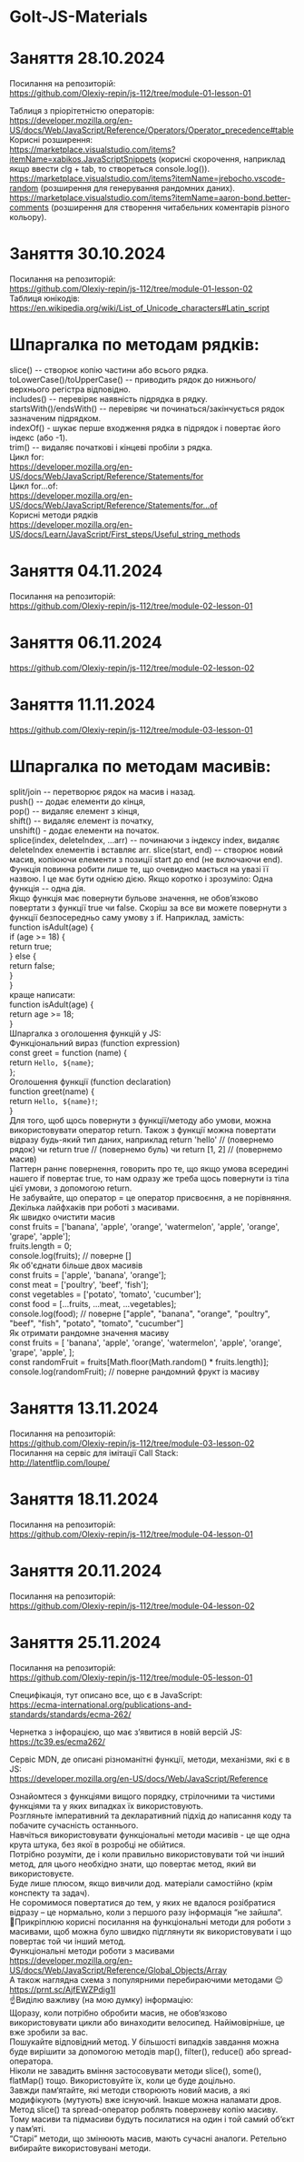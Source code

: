 # GoIt-JS-Materials

# Заняття 28.10.2024

Посилання на репозиторій: <br>
https://github.com/Olexiy-repin/js-112/tree/module-01-lesson-01 <br>

Таблиця з пріорітетністю операторів: <br>
https://developer.mozilla.org/en-US/docs/Web/JavaScript/Reference/Operators/Operator_precedence#table <br>
Корисні розширення: <br>
https://marketplace.visualstudio.com/items?itemName=xabikos.JavaScriptSnippets (корисні скорочення, наприклад якщо ввести clg + tab, то створеться console.log()). <br>
https://marketplace.visualstudio.com/items?itemName=jrebocho.vscode-random (розширення для генерування рандомних даних). <br>
https://marketplace.visualstudio.com/items?itemName=aaron-bond.better-comments (розширення для створення читабельних коментарів різного кольору). <br>

# Заняття 30.10.2024

Посилання на репозиторій: <br>
https://github.com/Olexiy-repin/js-112/tree/module-01-lesson-02 <br>
Таблиця юнікодів: <br>
https://en.wikipedia.org/wiki/List_of_Unicode_characters#Latin_script <br>

# Шпаргалка по методам рядків:<br>
slice() -- створює копію частини або всього рядка.<br>
toLowerCase()/toUpperCase() -- приводить рядок до нижнього/верхнього регістра відповідно.<br>
includes() -- перевіряє наявність підрядка в рядку.<br>
startsWith()/endsWith() -- перевіряє чи починаться/закінчується рядок зазначеним підрядком.<br>
indexOf() - шукає перше входження рядка в підрядок і повертає його індекс (або -1).<br>
trim() -- видаляє початкові і кінцеві пробіли з рядка.<br>
Цикл for:<br>
https://developer.mozilla.org/en-US/docs/Web/JavaScript/Reference/Statements/for <br>
Цикл for...of:<br>
https://developer.mozilla.org/en-US/docs/Web/JavaScript/Reference/Statements/for...of <br>
Корисні методи рядків<br>
https://developer.mozilla.org/en-US/docs/Learn/JavaScript/First_steps/Useful_string_methods

# Заняття 04.11.2024

Посилання на репозиторій: <br>
https://github.com/Olexiy-repin/js-112/tree/module-02-lesson-01 <br>

# Заняття 06.11.2024

https://github.com/Olexiy-repin/js-112/tree/module-02-lesson-02<br>

# Заняття 11.11.2024

https://github.com/Olexiy-repin/js-112/tree/module-03-lesson-01 <br>

# Шпаргалка по методам масивів:<br>
split/join -- перетворює рядок на масив і назад.<br>
push() -- додає елементи до кінця,<br>
pop() -- видаляє елемент з кінця,<br>
shift() -- видаляє елемент із початку,<br>
unshift() - додає елементи на початок.<br>
splice(index, deleteIndex, ...arr) -- починаючи з індексу index, видаляє deleteIndex елементів і вставляє arr. slice(start, end) -- створює новий масив, копіюючи елементи з позиції start до end (не включаючи end).<br>
Функція повинна робити лише те, що очевидно мається на увазі її назвою. І це має бути однією дією. Якщо коротко і зрозуміло: Одна функція -- одна дія.<br>
Якщо функція має повернути бульове значення, не обов’язково повертати з функції true чи false. Скоріш за все ви можете повернути з функції безпосередньо саму умову з if. Наприклад, замість:<br>
function isAdult(age) {<br>
  if (age >= 18) {<br>
    return true;<br>
  } else {<br>
    return false;<br>
  }<br>
}<br>
краще написати:<br>
function isAdult(age) {<br>
  return age >= 18;<br>
}<br>
Шпаргалка з оголошення функцій у JS:<br>
Функціональний вираз (function expression)<br>
const greet = function (name) {<br>
 return `Hello, ${name}`;<br>
};<br>
Оголошення функції (function declaration)<br>
function greet(name) {<br>
 return `Hello, ${name}!`;<br>
}<br>
Для того, щоб щось повернути з функції/методу або умови, можна використовувати оператор return. Також з функції можна повертати відразу будь-який тип даних, наприклад return 'hello' // (повернемо рядок) чи return true // (повернемо буль) чи return [1, 2] // (повернемо масив)<br>
Паттерн раннє повернення, говорить про те, що якщо умова всередині нашего if повертає true, то нам одразу же треба щось повернути із тіла цієї умови, з допомогою return.<br>
Не забувайте, що оператор = це оператор присвоєння, а не порівняння.<br>
Декілька лайфхаків при роботі з масивами.<br>
Як швидко очистити масив<br>
const fruits = ['banana', 'apple', 'orange', 'watermelon', 'apple', 'orange', 'grape', 'apple'];<br>
fruits.length = 0;<br>
console.log(fruits); // поверне []<br>
Як об'єднати більше двох масивів<br>
const fruits = ['apple', 'banana', 'orange'];<br>
const meat = ['poultry', 'beef', 'fish'];<br>
const vegetables = ['potato', 'tomato', 'cucumber'];<br>
const food = [...fruits, ...meat, ...vegetables];<br>
console.log(food); // поверне ["apple", "banana", "orange", "poultry", "beef", "fish", "potato", "tomato", "cucumber"]<br>
Як отримати рандомне значення масиву<br>
const fruits = [ 'banana', 'apple', 'orange', 'watermelon', 'apple', 'orange', 'grape', 'apple', ];<br>
const randomFruit = fruits[Math.floor(Math.random() * fruits.length)];<br>
console.log(randomFruit); // поверне рандомний фрукт із масиву<br>

# Заняття 13.11.2024

Посилання на репозиторій:<br>
https://github.com/Olexiy-repin/js-112/tree/module-03-lesson-02<br>
Посилання на сервіс для імітації Call Stack:<br>
http://latentflip.com/loupe/<br>

# Заняття 18.11.2024

Посилання на репозиторій:<br>
https://github.com/Olexiy-repin/js-112/tree/module-04-lesson-01<br>

# Заняття 20.11.2024

Посилання на репозиторій:<br>
https://github.com/Olexiy-repin/js-112/tree/module-04-lesson-02<br>

# Заняття 25.11.2024

Посилання на репозиторій:<br>
https://github.com/Olexiy-repin/js-112/tree/module-05-lesson-01<br>

Специфікація, тут описано все, що є в JavaScript:<br>
https://ecma-international.org/publications-and-standards/standards/ecma-262/<br>

Чернетка з інфорацією, що має зʼявитися в новій версій JS:<br>
https://tc39.es/ecma262/<br>

Сервіс MDN, де описані різноманітні функції, методи, механізми, які є в JS:<br>
https://developer.mozilla.org/en-US/docs/Web/JavaScript/Reference<br>



Ознайомтеся з функціями вищого порядку, стрілочними та чистими функціями та у яких випадках їх використовують.<br>
Розгляньте імперативний та декларативний підхід до написання коду та побачите сучасність останнього.<br>
Навчіться використовувати функціональні методи масивів - це ще одна крута штука, без якої в розробці не обійтися.<br>
Потрібно розуміти, де і коли правильно використовувати той чи інший метод, для цього необхідно знати, що повертає метод, який ви використовуєте.<br>
Буде лише плюсом, якщо вивчили дод. матеріали самостійно (крім конспекту та задач).<br>
Не соромимося повертатися до тем, у яких не вдалося розібратися відразу – це нормально, коли з першого разу інформація “не зайшла“.<br>
:pushpin:Прикріплюю корисні посилання на функціональні методи для роботи з масивами, щоб можна було швидко підглянути як використовувати і що повертає той чи інший метод.<br>
Функціональні методи роботи з масивами<br>
https://developer.mozilla.org/en-US/docs/Web/JavaScript/Reference/Global_Objects/Array<br>
А також наглядна схема з популярними перебираючими методами :wink:<br>
https://prnt.sc/AjfEWZPdig1I<br>
:point_up:Виділю важливу (на мою думку) інформацію:<br>
Щоразу, коли потрібно обробити масив, не обов‘язково використовувати цикли або винаходити велосипед. Найімовірніше, це вже зробили за вас.<br>
Пошукайте відповідний метод. У більшості випадків завдання можна буде вирішити за допомогою методів map(), filter(), reduce() або spread-оператора.<br>
Ніколи не завадить вміння застосовувати методи slice(), some(), flatMap() тощо. Використовуйте їх, коли це буде доцільно.<br>
Завжди пам‘ятайте, які методи створюють новий масив, а які модифікують (мутують) вже існуючий. Інакше можна наламати дров.<br>
Метод slice() та spread-оператор роблять поверхневу копію масиву. Тому масиви та підмасиви будуть посилатися на один і той самий об‘єкт у пам’яті.<br>
“Старі” методи, що змінюють масив, мають сучасні аналоги. Ретельно вибирайте використовувані методи.<br>
